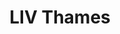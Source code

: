---
thumbnail: /images/brokers-and-realtors/portfolio/liv-thames/thumbnail.jpg
title: LIV Thames
credit: ATV
order: 10
slides:
  - image: /images/brokers-and-realtors/portfolio/liv-thames/slide-1.jpg
    proportion: video
  - image: /images/brokers-and-realtors/portfolio/liv-thames/slide-2.jpg
    proportion: video
---